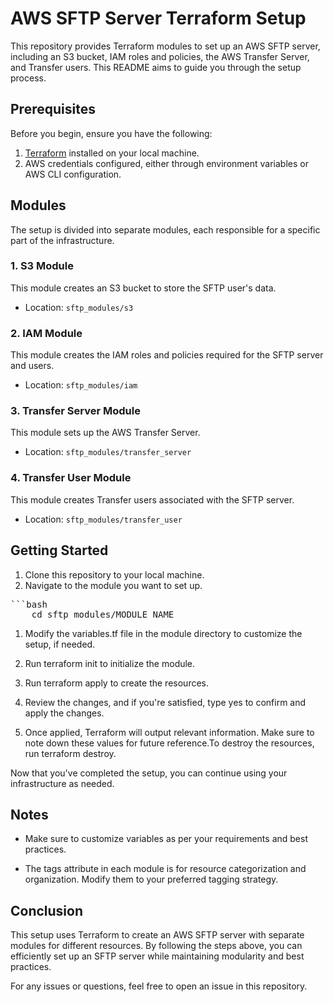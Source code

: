 # AWS SFTP Server Terraform Setup

This repository provides Terraform modules to set up an AWS SFTP server, including an S3 bucket, IAM roles and policies, the AWS Transfer Server, and Transfer users. This README aims to guide you through the setup process.

## Prerequisites

Before you begin, ensure you have the following:

1. [Terraform](https://www.terraform.io/downloads.html) installed on your local machine.
2. AWS credentials configured, either through environment variables or AWS CLI configuration.

## Modules

The setup is divided into separate modules, each responsible for a specific part of the infrastructure.

### 1. S3 Module

This module creates an S3 bucket to store the SFTP user's data.

- Location: `sftp_modules/s3`

### 2. IAM Module

This module creates the IAM roles and policies required for the SFTP server and users.

- Location: `sftp_modules/iam`

### 3. Transfer Server Module

This module sets up the AWS Transfer Server.

- Location: `sftp_modules/transfer_server`

### 4. Transfer User Module

This module creates Transfer users associated with the SFTP server.

- Location: `sftp_modules/transfer_user`

## Getting Started

1. Clone this repository to your local machine.
2. Navigate to the module you want to set up.

<pre>
```bash
    cd sftp_modules/MODULE_NAME
</pre>

1. Modify the variables.tf file in the module directory to customize the setup, if needed.

2. Run terraform init to initialize the module.

3. Run terraform apply to create the resources.

4. Review the changes, and if you're satisfied, type yes to confirm and apply the changes.

5. Once applied, Terraform will output relevant information. Make sure to note down these values for future reference.To destroy the resources, run terraform destroy.

Now that you've completed the setup, you can continue using your infrastructure as needed.

## Notes

- Make sure to customize variables as per your requirements and best practices.

- The tags attribute in each module is for resource categorization and organization. Modify them to your preferred tagging strategy.

## Conclusion

This setup uses Terraform to create an AWS SFTP server with separate modules for different resources. By following the steps above, you can efficiently set up an SFTP server while maintaining modularity and best practices.

For any issues or questions, feel free to open an issue in this repository.